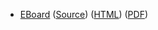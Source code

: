 * [EBoard](../eboards/56.md) 
  ([Source](../eboards/56.md))
  ([HTML](../eboards/56.html))
  ([PDF](../eboards/56.pdf))
